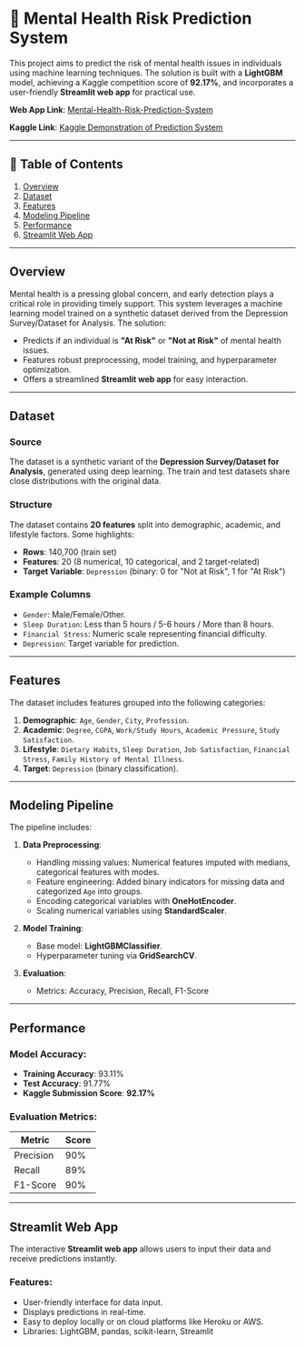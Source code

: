 # 🧠 Mental Health Risk Prediction System

This project aims to predict the risk of mental health issues in individuals using machine learning techniques. The solution is built with a **LightGBM** model, achieving a Kaggle competition score of **92.17%**, and incorporates a user-friendly **Streamlit web app** for practical use.

**Web App Link**: [Mental-Health-Risk-Prediction-System](https://shinobi-utkarsh-predicts.streamlit.app/)

**Kaggle Link**: [Kaggle Demonstration of Prediction System](https://www.kaggle.com/code/utkarshshkla/depression-analysis)

---

## 📜 Table of Contents

1. [Overview](#overview)
2. [Dataset](#dataset)
3. [Features](#features)
4. [Modeling Pipeline](#modeling-pipeline)
5. [Performance](#performance)
6. [Streamlit Web App](#streamlit-web-app)


---

## Overview

Mental health is a pressing global concern, and early detection plays a critical role in providing timely support. This system leverages a machine learning model trained on a synthetic dataset derived from the Depression Survey/Dataset for Analysis. The solution:
- Predicts if an individual is **"At Risk"** or **"Not at Risk"** of mental health issues.
- Features robust preprocessing, model training, and hyperparameter optimization.
- Offers a streamlined **Streamlit web app** for easy interaction.

---

## Dataset

### Source
The dataset is a synthetic variant of the **Depression Survey/Dataset for Analysis**, generated using deep learning. The train and test datasets share close distributions with the original data.

### Structure
The dataset contains **20 features** split into demographic, academic, and lifestyle factors. Some highlights:
- **Rows**: 140,700 (train set)
- **Features**: 20 (8 numerical, 10 categorical, and 2 target-related)
- **Target Variable**: `Depression` (binary: 0 for "Not at Risk", 1 for "At Risk")

### Example Columns
- `Gender`: Male/Female/Other.
- `Sleep Duration`: Less than 5 hours / 5-6 hours / More than 8 hours.
- `Financial Stress`: Numeric scale representing financial difficulty.
- `Depression`: Target variable for prediction.

---

## Features

The dataset includes features grouped into the following categories:

1. **Demographic**: `Age`, `Gender`, `City`, `Profession`.
2. **Academic**: `Degree`, `CGPA`, `Work/Study Hours`, `Academic Pressure`, `Study Satisfaction`.
3. **Lifestyle**: `Dietary Habits`, `Sleep Duration`, `Job Satisfaction`, `Financial Stress`, `Family History of Mental Illness`.
4. **Target**: `Depression` (binary classification).

---

## Modeling Pipeline

The pipeline includes:

1. **Data Preprocessing**:
   - Handling missing values: Numerical features imputed with medians, categorical features with modes.
   - Feature engineering: Added binary indicators for missing data and categorized `Age` into groups.
   - Encoding categorical variables with **OneHotEncoder**.
   - Scaling numerical variables using **StandardScaler**.

2. **Model Training**:
   - Base model: **LightGBMClassifier**.
   - Hyperparameter tuning via **GridSearchCV**.

3. **Evaluation**:
   - Metrics: Accuracy, Precision, Recall, F1-Score

---

## Performance

### Model Accuracy:
- **Training Accuracy**: 93.11%
- **Test Accuracy**: 91.77%
- **Kaggle Submission Score**: **92.17%**

### Evaluation Metrics:
| Metric       | Score   |
|--------------|---------|
| Precision    | 90%     |
| Recall       | 89%     |
| F1-Score     | 90%     |

---

## Streamlit Web App

The interactive **Streamlit web app** allows users to input their data and receive predictions instantly.  

### Features:
- User-friendly interface for data input.
- Displays predictions in real-time.
- Easy to deploy locally or on cloud platforms like Heroku or AWS.
- Libraries: LightGBM, pandas, scikit-learn, Streamlit


